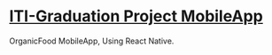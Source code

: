 # [ITI-Graduation Project MobileApp](https://drive.google.com/drive/folders/15rtwEEp5dW64PIdX9Uq75eJ6SYfc3COK)
OrganicFood MobileApp, Using React Native.
